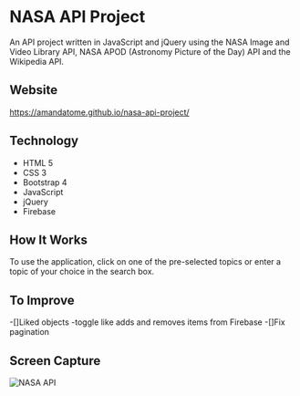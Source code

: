 # NASA API Project
An API project written in JavaScript and jQuery using the NASA Image and Video Library API, NASA APOD (Astronomy Picture of the Day) API and the Wikipedia API.

## Website
https://amandatome.github.io/nasa-api-project/

## Technology
* HTML 5
* CSS 3
* Bootstrap 4
* JavaScript
* jQuery
* Firebase

## How It Works
To use the application, click on one of the pre-selected topics or enter a topic of your choice in the search box.

## To Improve
-[]Liked objects -toggle like adds and removes items from Firebase
-[]Fix pagination

## Screen Capture
![NASA API](nasa-api.png)
